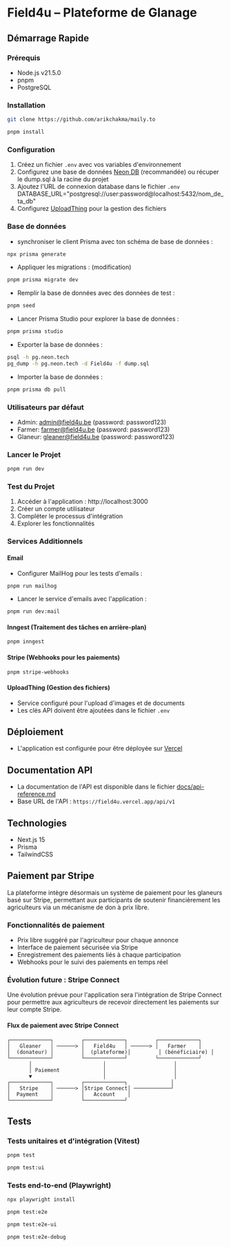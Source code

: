 # Field4u – Plateforme de Glanage

## Démarrage Rapide

### Prérequis

- Node.js v21.5.0
- pnpm
- PostgreSQL

### Installation

```bash
git clone https://github.com/arikchakma/maily.to
```

```bash
pnpm install
```

### Configuration

1. Créez un fichier `.env` avec vos variables d'environnement
2. Configurez une base de données [Neon DB](https://neon.tech) (recommandée) ou récuper le dump.sql à la racine du projet
3. Ajoutez l'URL de connexion database dans le fichier `.env` DATABASE_URL="postgresql://user:password@localhost:5432/nom_de_ta_db"
4. Configurez [UploadThing](https://uploadthing.com) pour la gestion des fichiers

### Base de données

- synchroniser le client Prisma avec ton schéma de base de données :

```bash
npx prisma generate
```

- Appliquer les migrations : (modification)

```bash
pnpm prisma migrate dev
```

- Remplir la base de données avec des données de test :

```bash
pnpm seed
```

- Lancer Prisma Studio pour explorer la base de données :

```bash
pnpm prisma studio
```

- Exporter la base de données :

```bash
psql -h pg.neon.tech
pg_dump -h pg.neon.tech -d Field4u -f dump.sql
```

- Importer la base de données :

```bash
pnpm prisma db pull
```

### Utilisateurs par défaut

- Admin: admin@field4u.be (password: password123)
- Farmer: farmer@field4u.be (password: password123)
- Glaneur: gleaner@field4u.be (password: password123)

### Lancer le Projet

```bash
pnpm run dev
```

### Test du Projet

1. Accéder à l'application : http://localhost:3000
2. Créer un compte utilisateur
3. Compléter le processus d'intégration
4. Explorer les fonctionnalités

### Services Additionnels

#### Email

- Configurer MailHog pour les tests d'emails :

```bash
pnpm run mailhog
```

- Lancer le service d'emails avec l'application :

```bash
pnpm run dev:mail
```

#### Inngest (Traitement des tâches en arrière-plan)

```bash
pnpm inngest
```

#### Stripe (Webhooks pour les paiements)

```bash
pnpm stripe-webhooks
```

#### UploadThing (Gestion des fichiers)

- Service configuré pour l'upload d'images et de documents
- Les clés API doivent être ajoutées dans le fichier `.env`

## Déploiement

- L'application est configurée pour être déployée sur [Vercel](https://vercel.com)

## Documentation API

- La documentation de l'API est disponible dans le fichier [docs/api-reference.md](docs/api-reference.md)
- Base URL de l'API : `https://field4u.vercel.app/api/v1`

## Technologies

- Next.js 15
- Prisma
- TailwindCSS

## Paiement par Stripe

La plateforme intègre désormais un système de paiement pour les glaneurs basé sur Stripe, permettant aux participants de soutenir financièrement les agriculteurs via un mécanisme de don à prix libre.

### Fonctionnalités de paiement

- Prix libre suggéré par l'agriculteur pour chaque annonce
- Interface de paiement sécurisée via Stripe
- Enregistrement des paiements liés à chaque participation
- Webhooks pour le suivi des paiements en temps réel

### Évolution future : Stripe Connect

Une évolution prévue pour l'application sera l'intégration de Stripe Connect pour permettre aux agriculteurs de recevoir directement les paiements sur leur compte Stripe.

#### Flux de paiement avec Stripe Connect

```
┌─────────────┐         ┌─────────────┐         ┌─────────────┐
│   Gleaner   │ ──────> │   Field4u   │ ──────> │   Farmer    │
│  (donateur) │         │  (plateforme)│         │ (bénéficiaire) │
└─────────────┘         └─────────────┘         └─────────────┘
       │                       │                      │
       │ Paiement              │                      │
       ▼                       │                      │
┌─────────────┐         ┌─────────────┐              │
│   Stripe    │ ──────> │Stripe Connect│ ────────────┘
│  Payment    │         │   Account    │
└─────────────┘         └─────────────┘
```

## Tests

### Tests unitaires et d'intégration (Vitest)

```bash
pnpm test

pnpm test:ui

```

### Tests end-to-end (Playwright)

```bash
npx playwright install

pnpm test:e2e

pnpm test:e2e-ui

pnpm test:e2e-debug
```
